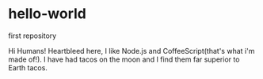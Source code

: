 # hello-world
first repository

Hi Humans!
Heartbleed here, I like Node.js and CoffeeScript(that's what i'm made of!).
I have had tacos on the moon and I find them far superior to Earth tacos.

